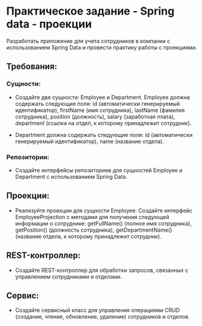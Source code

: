 # Практическое задание - Spring data - проекции
Разработать приложение для учета сотрудников в компании с использованием Spring Data и провести практику работы с проекциями.
## Требования:
### Сущности:

- Создайте две сущности: Employee и Department. Employee должна содержать следующие поля: id (автоматически генерируемый идентификатор), firstName (имя сотрудника), lastName (фамилия сотрудника), position (должность), salary (заработная плата), department (ссылка на отдел, к которому принадлежит сотрудник).

- Department должна содержать следующие поля: id (автоматически генерируемый идентификатор), name (название отдела).

### Репозитории:

- Создайте интерфейсы репозиториев для сущностей Employee и Department с использованием Spring Data.

## Проекции:
- Реализуйте проекции для сущности Employee: Создайте интерфейс EmployeeProjection с методами для получения следующей информации о сотруднике: getFullName() (полное имя сотрудника), getPosition() (должность сотрудника), getDepartmentName() (название отдела, к которому принадлежит сотрудник).

## REST-контроллер:
- Создайте REST-контроллер для обработки запросов, связанных с управлением сотрудниками и отделами.

## Сервис:
- Создайте сервисный класс для управления операциями CRUD (создание, чтение, обновление, удаление) сотрудников и отделов.
